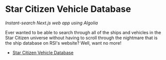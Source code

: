 # Star Citizen Vehicle Database

_Instant-search Next.js web app using Algolia_

Ever wanted to be able to search through all of the ships and vehicles in the Star Citizen universe without having to scroll through the nightmare that is the ship database on RSI's website? Well, want no more!

- [Star Citizen Vehicle Database](#star-citizen-vehicle-database)
